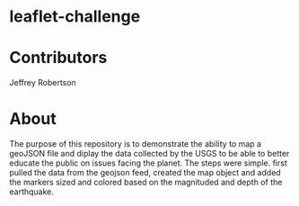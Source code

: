 # leaflet-challenge

# Contributors
Jeffrey Robertson

# About

The purpose of this repository is to demonstrate the ability to map a geoJSON file and diplay the data collected by the USGS to be able to better educate the public on issues facing the planet.
The steps were simple.  first pulled the data from the geojson feed, created the map object and added the markers sized and colored based on the magnituded and depth of the earthquake.
